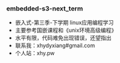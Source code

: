 ### embedded-s3-next_term

* 嵌入式-第三季-下学期 linux应用编程学习
* 主要参考国嵌课程和《unix环境高级编程》
* 水平有限，代码难免出现错误，还望指出
* 联系我：xhydyxiang#gmail.com
* 个人站：xhy.pw
